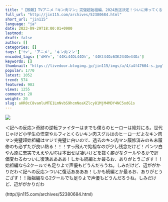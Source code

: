 ```yaml
---
title: "【朗報】TVアニメ『キン肉マン』完璧超始祖編、2024放送決定！ついに帰ってくるぞおおお！！ オゲーム速報＠刃"
full_url: "http://jin115.com/archives/52380684.html"
short_url: "jin115"
language: "ja"
date: 2023-09-29T18:00:01+0900
lastmod: 
draft: false
author: []
categories: []
tags: ['tv', 'アニメ', 'キン肉マン']
encoded_tags: ['dHY=', '44Ki44OL44Oh', '44Kt44Oz6IKJ44Oe44Oz']
keywords: []
thumbnail: "https://livedoor.blogimg.jp/jin115/imgs/a/4/a4f47604-s.jpg"
popular: 1770
latest: 1052
trend: 574
featured: 903
views: 1255
comments: 28
weight: 20
slug: aHR0cC8vamluMTE1LmNvbS9hcmNoaXZlcy81MjM4MDY4NC5odG1s
---
```


![](https://livedoor.blogimg.jp/jin115/imgs/a/4/a4f47604-s.jpg)

＜記への反応＞奇跡の逆転ファイターはまでも僕らのヒーローは絶対にる。世代じゃけど小学生の悟空やルフィとくらいキン肉スグルはのヒーローだよなキン肉マン完璧超始祖編はマジで完璧に白いので、過去のキン肉マン履修済みのも未履修のも必ずたが良い熱る！！！すっ飛んで始祖なのが少し残念だけど！パンツ白やん原に忠実でええやんIGは本出せば凄いけどを抜く癖がなクールやるかで評価変わるわついに復活ああああ！しかも続編とか最るお、ありがとうござす！！始祖編なら2クールでも足りよで声優もどうんだろうね。しみだけど、辺ががかりだわ＜記への反応＞ついに復活ああああ！しかも続編とか最るお、ありがとうござす！！始祖編なら2クールでも足りよで声優もどうんだろうね。しみだけど、辺ががかりだわ

(http//jin115.com/archives/52380684.html)

